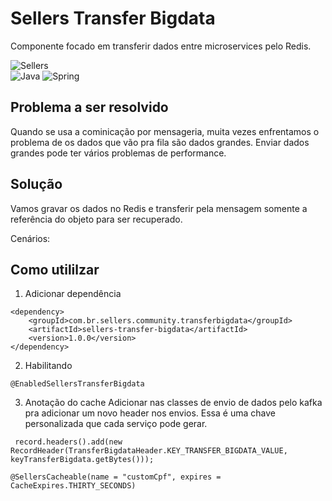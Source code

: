 # Sellers Transfer Bigdata
Componente focado em transferir dados entre microservices pelo Redis.

![Sellers](https://img.shields.io/badge/project-%20Sellers%20Developer%20Community%20-orange) <br>
![Java](https://img.shields.io/badge/java-%23ED8B00.svg?style=for-the-badge&logo=java&logoColor=white)
![Spring](https://img.shields.io/badge/spring-%236DB33F.svg?style=for-the-badge&logo=spring&logoColor=white)

## Problema a ser resolvido
Quando se usa a cominicação por mensageria, muita vezes enfrentamos o problema de os dados que vão pra fila são dados grandes.
Enviar dados grandes pode ter vários problemas de performance.

## Solução
Vamos gravar os dados no Redis e transferir pela mensagem somente a referência do objeto para ser recuperado.

Cenários:


## Como utililzar
1. Adicionar dependência

```
<dependency>
    <groupId>com.br.sellers.community.transferbigdata</groupId>
    <artifactId>sellers-transfer-bigdata</artifactId>
    <version>1.0.0</version>
</dependency>
```

2. Habilitando 

```
@EnabledSellersTransferBigdata
```

3. Anotação do cache
Adicionar nas classes de envio de dados pelo kafka pra adicionar um novo header nos envios.
Essa é uma chave personalizada que cada serviço pode gerar.
```
 record.headers().add(new RecordHeader(TransferBigdataHeader.KEY_TRANSFER_BIGDATA_VALUE, keyTransferBigdata.getBytes()));
```

```
@SellersCacheable(name = "customCpf", expires = CacheExpires.THIRTY_SECONDS)
```

